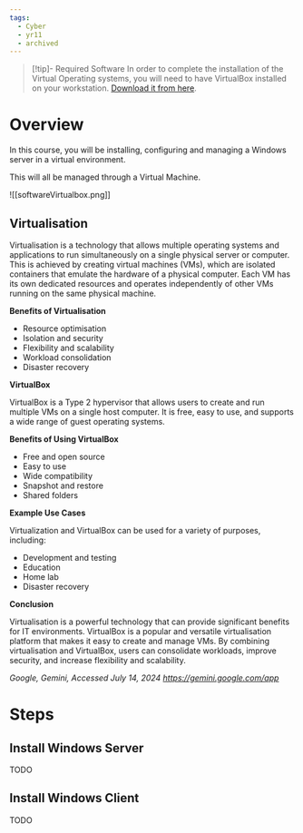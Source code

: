 ```yaml
---
tags:
  - Cyber
  - yr11
  - archived
---
```

> [!tip]- Required Software
> In order to complete the installation of the Virtual Operating systems, you will need to have VirtualBox installed on your workstation. 
> [Download it from here](https://www.virtualbox.org/wiki/Downloads).

# Overview
In this course, you will be installing, configuring and managing a Windows server in a virtual environment.

This will all be managed through a Virtual Machine.

![[softwareVirtualbox.png]]

## Virtualisation
Virtualisation is a technology that allows multiple operating systems and applications to run simultaneously on a single physical server or computer. This is achieved by creating virtual machines (VMs), which are isolated containers that emulate the hardware of a physical computer. Each VM has its own dedicated resources and operates independently of other VMs running on the same physical machine.

**Benefits of Virtualisation**

- Resource optimisation
- Isolation and security
- Flexibility and scalability
- Workload consolidation
- Disaster recovery

**VirtualBox**

VirtualBox is a Type 2 hypervisor that allows users to create and run multiple VMs on a single host computer. It is free, easy to use, and supports a wide range of guest operating systems.

**Benefits of Using VirtualBox**

- Free and open source
- Easy to use
- Wide compatibility
- Snapshot and restore
- Shared folders

**Example Use Cases**

Virtualization and VirtualBox can be used for a variety of purposes, including:

- Development and testing
- Education
- Home lab
- Disaster recovery

**Conclusion**

Virtualisation is a powerful technology that can provide significant benefits for IT environments. VirtualBox is a popular and versatile virtualisation platform that makes it easy to create and manage VMs. By combining virtualisation and VirtualBox, users can consolidate workloads, improve security, and increase flexibility and scalability.

*Google, Gemini, Accessed July 14, 2024 https://gemini.google.com/app*







# Steps

## Install Windows Server

TODO

## Install Windows Client

TODO

